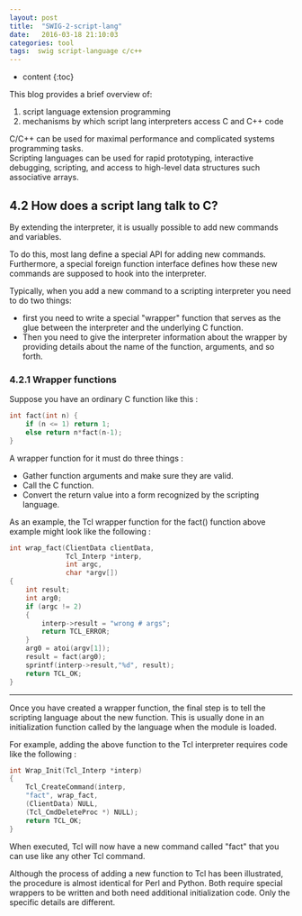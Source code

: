 ```yaml
---
layout: post
title:  "SWIG-2-script-lang"
date:   2016-03-18 21:10:03
categories: tool
tags:  swig script-language c/c++
---
```


* content
{:toc}

This blog provides a brief overview of:
 1. script language extension programming
 2. mechanisms by which script lang interpreters access C and C++ code
 
C/C++ can be used for maximal performance and complicated systems programming tasks.  
Scripting languages can be used for rapid prototyping, interactive debugging, scripting, 
and access to high-level data structures such associative arrays. 

## 4.2 How does a script lang talk to C?
By extending the interpreter, it is usually possible to add new commands and variables.

To do this, most lang define a special API for adding new commands. Furthermore, a special foreign function interface 
defines how these new commands are supposed to hook into the interpreter.

Typically, when you add a new command to a scripting interpreter you need to do two things:
 - first you need to write a special "wrapper" function that serves as the glue between the 
interpreter and the underlying C function. 
 - Then you need to give the interpreter information about the wrapper by providing 
details about the name of the function, arguments, and so forth.

### 4.2.1 Wrapper functions
Suppose you have an ordinary C function like this :
```c++
int fact(int n) {
    if (n <= 1) return 1;
    else return n*fact(n-1);
}
```

A wrapper function for it must do three things :
 - Gather function arguments and make sure they are valid.
 - Call the C function.
 - Convert the return value into a form recognized by the scripting language.
 
As an example, the Tcl wrapper function for the fact() function above example might look like the following :
```c++
int wrap_fact(ClientData clientData, 
              Tcl_Interp *interp,
              int argc, 
              char *argv[]) 
{
    int result;
    int arg0;
    if (argc != 2) 
    {
        interp->result = "wrong # args";
        return TCL_ERROR;
    }
    arg0 = atoi(argv[1]);
    result = fact(arg0);
    sprintf(interp->result,"%d", result);
    return TCL_OK;
}
```
---
Once you have created a wrapper function, the final step is to tell the scripting language about the new function. 
This is usually done in an initialization function called by the language when the module is loaded. 

For example, adding the above function to the Tcl interpreter requires code like the following :
```c++
int Wrap_Init(Tcl_Interp *interp)
{
    Tcl_CreateCommand(interp, 
    "fact", wrap_fact, 
    (ClientData) NULL,
    (Tcl_CmdDeleteProc *) NULL);
    return TCL_OK;
}
```
When executed, Tcl will now have a new command called "fact" that you can use like any other Tcl command.

Although the process of adding a new function to Tcl has been illustrated, the procedure is almost identical 
for Perl and Python. Both require special wrappers to be written and both need additional initialization code.
Only the specific details are different.






